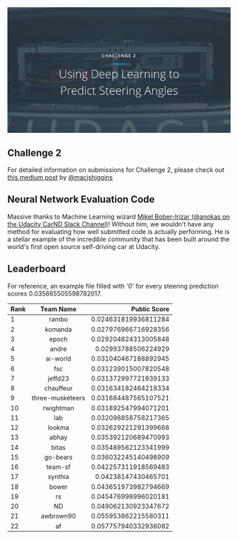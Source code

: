 <img src="../../images/challenge2.png" alt="Self-Driving Car" width="800px">

## Challenge 2
For detailed information on submissions for Challenge 2, please check out [this medium post](https://medium.com/@maccallister.h/challenge-2-submission-guidelines-284ce6641c41#.az85snjmh) by [@macjshiggins](https://twitter.com/macjshiggins)

## Neural Network Evaluation Code
Massive thanks to Machine Learning wizard [Mikel Bober-Irizar (@anokas on the Udacity CarND Slack Channel)](https://github.com/mxbi)! Without him, we wouldn't have any method for evaluating how well submitted code is actually performing. He is a stellar example of the incredible community that has been built around the world's first open source self-driving car at Udacity.

## Leaderboard

For reference, an example file filled with '0' for every steering prediction scores 0.035665505598782017.

| Rank | Team Name        |     Public Score     |
| ---- | :---------------:| --------------------:|
| 1    | rambo            | 0.024631819936811284 |
| 2    | komanda          | 0.027976966716928356 |
| 3    | epoch            | 0.029204824313005848 |
| 4    | andre            | 0.02993788506224929  |
| 5    | ai-world         | 0.031040467188892945 |
| 6    | fsc              | 0.031239015007820548 |
| 7    | jeffd23          | 0.031372997721939133 |
| 8    | chauffeur        | 0.031634182464218334 |
| 9    | three-musketeers | 0.031684487565107521 |
| 10   | rwightman        | 0.031892547994071201 |
| 11   | lab              | 0.032098858758217365 |
| 12   | lookma           | 0.032629221291399668 |
| 13   | abhay            | 0.035392120689470993 |
| 14   | bitas            | 0.035489562123341999 |
| 15   | go-bears         | 0.036032245140498909 |
| 16   | team-sf          | 0.042257311918569483 |
| 17   | synthia          | 0.04238147430465701  |
| 18   | bower            | 0.043651973982794669 |
| 19   | rs               | 0.045476998996020181 |
| 20   | ND               | 0.049062130923347672 |
| 21   | awbrown90        | 0.055953862215580311 |
| 22   | af               | 0.057757940332936082 |

 






